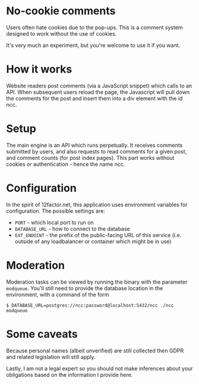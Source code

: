 # No-cookie comments

Users often hate cookies due to the pop-ups. This is a comment system designed
to work without the use of cookies.

It's very much an experiment, but you're welcome to use it if you want.

# How it works

Website readers post comments (via a JavaScript snippet) which calls to an API.
When subsequent users reload the page, the Javascript will pull down the
comments for the post and insert them into a div element with the id ncc.

# Setup

The main engine is an API which runs perpetually. It receives comments
submitted by users, and also requests to read comments for a given post, and
comment counts (for post index pages). This part works without cookies or
authentication - hence the name ncc.

# Configuration

In the spirit of 12factor.net, this application uses environment variables for
configuration. The possible settings are:

* `PORT` - which local port to run on
* `DATABASE_URL` - how to connect to the database
* `EXT_ENDOINT` - the prefix of the public-facing URL of this service (i.e.
  outside of any loadbalancer or container which might be in use)

# Moderation

Moderation tasks can be viewed by running the binary with the parameter
`modqueue`. You'll still need to provide the database location in the
environment, with a command of the form

```
$ DATABASE_URL=postgres://ncc:password@localhost:5432/ncc ./ncc modqueue
```

# Some caveats

Because personal names (albeit unverified) are still collected then GDPR and
related legislation will still apply.

Lastly, I am not a legal expert so you should not make inferences about your
obligations based on the information I provide here.
